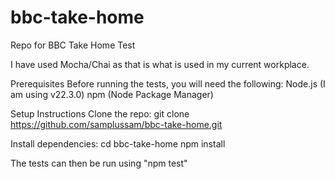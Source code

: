 # bbc-take-home

Repo for BBC Take Home Test

I have used Mocha/Chai as that is what is used in my current workplace.

Prerequisites
Before running the tests, you will need the following:
Node.js (I am using v22.3.0)
npm (Node Package Manager)

Setup Instructions
Clone the repo:
git clone https://github.com/samplussam/bbc-take-home.git

Install dependencies:
cd bbc-take-home
npm install

The tests can then be run using "npm test"
